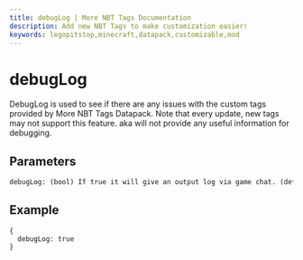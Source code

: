 ```yaml
---
title: debugLog | More NBT Tags Documentation
description: Add new NBT Tags to make customization easier!
keywords: legopitstop,minecraft,datapack,customizable,mod
---
```


# debugLog

DebugLog is used to see if there are any issues with the custom tags provided by More NBT Tags Datapack. Note that every update, new tags may not support this feature. aka will not provide any useful information for debugging.

## Parameters

```txt
debugLog: (bool) If true it will give an output log via game chat. (default: false)
```

## Example

```snbt
{
  debugLog: true
}
```
